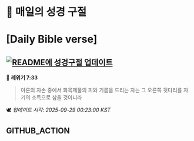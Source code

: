 # 🙏 매일의 성경 구절
# [Daily Bible verse]
## [![README에 성경구절 업데이트](https://github.com/DONGSUKA/first_test/actions/workflows/update-readme-bible.yml/badge.svg)](https://github.com/DONGSUKA/first_test/actions/workflows/update-readme-bible.yml)
<!-- START_BIBLE_VERSE -->
📖 **레위기 7:33**
> 아론의 자손 중에서 화목제물의 피와 기름을 드리는 자는 그 오른쪽 뒷다리를 자기의 소득으로 삼을 것이니라

🕊️ _업데이트 시각: 2025-09-29 00:23:00 KST_
  <!-- END_BIBLE_VERSE -->
## GITHUB_ACTION
